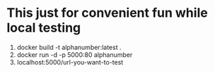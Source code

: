 # This just for convenient fun while local testing
1) docker build -t alphanumber:latest .
2) docker run -d -p 5000:80 alphanumber
3) localhost:5000/url-you-want-to-test
